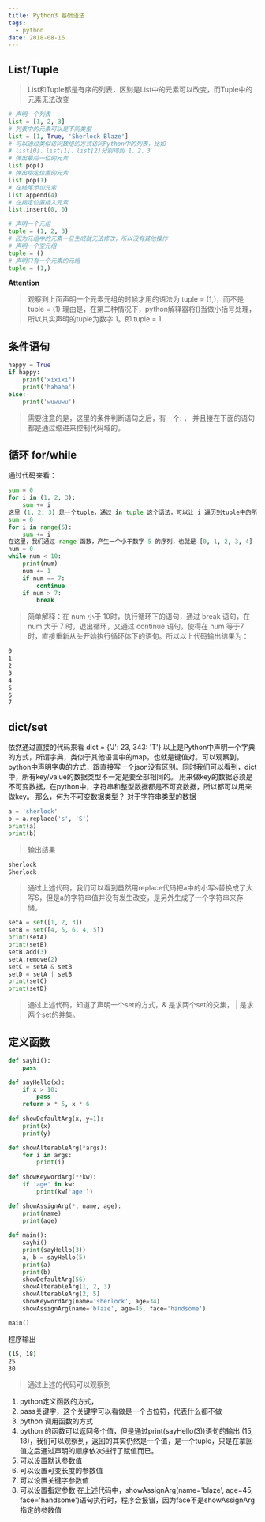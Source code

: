 ```yaml
---
title: Python3 基础语法
tags:
  - python
date: 2018-08-16
---
```


## List/Tuple

> List和Tuple都是有序的列表，区别是List中的元素可以改变，而Tuple中的元素无法改变

```python
# 声明一个列表
list = [1, 2, 3]
# 列表中的元素可以是不同类型
list = [1, True, 'Sherlock Blaze']
# 可以通过类似访问数组的方式访问Python中的列表，比如
# list[0]、list[1]、list[2]分别得到 1、2、3
# 弹出最后一位的元素
list.pop()
# 弹出指定位置的元素
list.pop(1)
# 在结尾添加元素
list.append(4)
# 在指定位置插入元素
list.insert(0, 0)

# 声明一个元组
tuple = (1, 2, 3)
# 因为元组中的元素一旦生成就无法修改，所以没有其他操作
# 声明一个空元组
tuple = ()
# 声明只有一个元素的元组
tuple = (1,)
```

**Attention**

> 观察到上面声明一个元素元组的时候才用的语法为 tuple = (1,)，而不是 tuple = (1) 理由是，在第二种情况下，python解释器将()当做小括号处理，所以其实声明的tuple为数字 1。即 tuple = 1 

## 条件语句

```python
happy = True
if happy:
    print('xixixi')
    print('hahaha')
else:
    print('wuwuwu')
```

> 需要注意的是，这里的条件判断语句之后，有一个: ， 并且接在下面的语句都是通过缩进来控制代码域的。

## 循环 for/while

通过代码来看：

```python
sum = 0
for i in (1, 2, 3):
    sum += i
这里 (1, 2, 3) 是一个tuple，通过 in tuple 这个语法，可以让 i 遍历到tuple中的所有元素。
sum = 0
for i in range(5):
    sum += i
在这里，我们通过 range 函数，产生一个小于数字 5 的序列，也就是 [0, 1, 2, 3, 4]
num = 0
while num < 10:
    print(num)
    num += 1
    if num == 7:
        continue
    if num > 7:
        break
```

> 简单解释：在 num 小于 10时，执行循环下的语句，通过 break 语句，在 num 大于 7 时，退出循环，又通过 continue 语句，使得在 num 等于7时，直接重新从头开始执行循环体下的语句。所以以上代码输出结果为：

```sh
0
1
2
3
4
5
6
7
```

## dict/set

依然通过直接的代码来看
dict = {'J': 23, 343: 'T'}
以上是Python中声明一个字典的方式，所谓字典，类似于其他语言中的map，也就是键值对。可以观察到，python中声明字典的方式，跟直接写一个json没有区别。同时我们可以看到，dict中，所有key/value的数据类型不一定是要全部相同的。
用来做key的数据必须是不可变数据，在python中，字符串和整型数据都是不可变数据，所以都可以用来做key。
那么，何为不可变数据类型？
对于字符串类型的数据

```python
a = 'sherlock'
b = a.replace('s', 'S')
print(a)
print(b)
```

> 输出结果

```sh
sherlock
Sherlock
```

> 通过上述代码，我们可以看到虽然用replace代码把a中的小写s替换成了大写S，但是a的字符串值并没有发生改变，是另外生成了一个字符串来存储。

```python
setA = set([1, 2, 3])
setB = set([4, 5, 6, 4, 5])
print(setA)
print(setB)
setB.add(3)
setA.remove(2)
setC = setA & setB
setD = setA | setB
print(setC)
print(setD)
```

> 通过上述代码，知道了声明一个set的方式，& 是求两个set的交集， | 是求两个set的并集。

## 定义函数

```python
def sayhi():
    pass

def sayHello(x):
    if x > 10:
        pass
    return x * 5, x * 6
    
def showDefaultArg(x, y=1):
    print(x)
    print(y)

def showAlterableArg(*args):
    for i in args:
        print(i)
        
def showKeywordArg(**kw):
    if 'age' in kw:
        print(kw['age'])

def showAssignArg(*, name, age):
    print(name)
    print(age)
    
def main():
    sayhi()
    print(sayHello(3))
    a, b = sayHello(5)
    print(a)
    print(b)
    showDefaultArg(56)
    showAlterableArg(1, 2, 3)
    showAlterableArg(2, 5)
    showKeywordArg(name='sherlock', age=34)
    showAssignArg(name='blaze', age=45, face='handsome')

main()
```
    
程序输出

```sh
(15, 18)
25
30
```

> 通过上述的代码可以观察到

1. python定义函数的方式，
2. pass关键字，这个关键字可以看做是一个占位符，代表什么都不做
3. python 调用函数的方式
4. python 的函数可以返回多个值，但是通过print(sayHello(3))语句的输出 (15, 18)，我们可以观察到，返回的其实仍然是一个值，是一个tuple，只是在拿回值之后通过声明的顺序依次进行了赋值而已。
5. 可以设置默认参数值
6. 可以设置可变长度的参数值
7. 可以设置关键字参数值
8. 可以设置指定参数
在上述代码中，showAssignArg(name='blaze', age=45, face='handsome')语句执行时，程序会报错，因为face不是showAssignArg指定的参数值